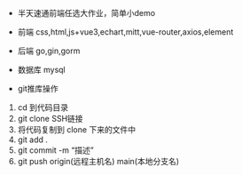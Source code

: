 - 半天速通前端任选大作业，简单小demo
- 前端 css,html,js+vue3,echart,mitt,vue-router,axios,element
- 后端 go,gin,gorm
- 数据库 mysql

- git推库操作
1. cd 到代码目录
2. git clone SSH链接
3. 将代码复制到 clone 下来的文件中
4. git add .
5. git commit -m “描述”
6. git push origin(远程主机名) main(本地分支名)
